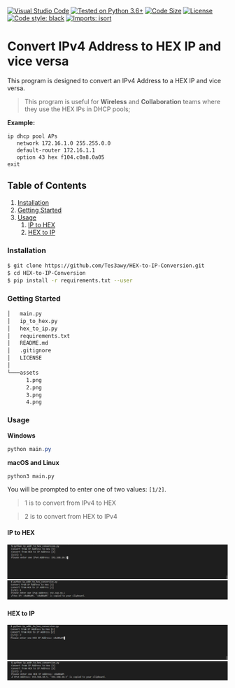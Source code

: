 [![Visual Studio Code](https://img.shields.io/badge/VSCode-1.57.0-blue.svg?logo=visual-studio-code)](https://code.visualstudio.com/)
[![Tested on Python 3.6+](https://img.shields.io/badge/Tested%20-Python%203.6-blue.svg?logo=python)](https://www.python.org/downloads)
[![Code Size](https://img.shields.io/github/languages/code-size/Tes3awy/HEX-to-IP-Conversion?color=green)](https://github.com/Tes3awy/HEX-to-IP-Conversion)
[![License](https://img.shields.io/github/license/Tes3awy/HEX-to-IP-Conversion)](https://github.com/Tes3awy/HEX-to-IP-Conversion)
[![Code style: black](https://img.shields.io/badge/code%20style-black-000000.svg)](https://github.com/psf/black)
[![Imports: isort](https://img.shields.io/badge/%20imports-isort-%231674b1?style=flat&labelColor=ef8336)](https://pycqa.github.io/isort/)

# Convert IPv4 Address to HEX IP and vice versa

This program is designed to convert an IPv4 Address to a HEX IP and vice versa.

> This program is useful for **Wireless** and **Collaboration** teams where they use the HEX IPs in DHCP pools;

**Example:**

```cisco
ip dhcp pool APs
   network 172.16.1.0 255.255.0.0
   default-router 172.16.1.1
   option 43 hex f104.c0a8.0a05
exit
```

## Table of Contents

1. [Installation](#installation)
2. [Getting Started](#getting-started)
3. [Usage](#usage)
   1. [IP to HEX](#ip-to-hex)
   2. [HEX to IP](#hex-to-ip)

### Installation

```bash
$ git clone https://github.com/Tes3awy/HEX-to-IP-Conversion.git
$ cd HEX-to-IP-Conversion
$ pip install -r requirements.txt --user
```

### Getting Started

```bash
│   main.py
│   ip_to_hex.py
│   hex_to_ip.py
│   requirements.txt
│   README.md
│   .gitignore
│   LICENSE
│
└───assets
      1.png
      2.png
      3.png
      4.png
```

### Usage

**Windows**

```powershell
python main.py
```

**macOS and Linux**

```bash
python3 main.py
```

You will be prompted to enter one of two values: `[1/2]`.

> 1 is to convert from IPv4 to HEX

> 2 is to convert from HEX to IPv4

#### IP to HEX

![1](assets/1.png)
![2](assets/2.png)

#### HEX to IP

![3](assets/3.png)
![4](assets/4.png)
